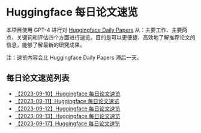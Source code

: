 # Huggingface 每日论文速览

本项目使用 GPT-4 进行对 [Huggingface Daily Papers](https://huggingface.co/papers) 从：主要工作、主要两点、关键词和评估四个方面进行速览。目的是可以更便捷、高效地了解推荐论文的信息，能够了解最新的研究成果。

注：速览内容会比 Huggingface Daily Papers 滞后一天。

## 每日论文速览列表

- [【2023-09-10】Huggingface 每日论文速览](./20230910-hf-daily-papers.md)
- [【2023-09-11】Huggingface 每日论文速览](./20230911-hf-daily-papers.md)
- [【2023-09-12】Huggingface 每日论文速览](./20230912-hf-daily-papers.md)
- [【2023-09-13】Huggingface 每日论文速览](./20230913-hf-daily-papers.md)
- [【2023-09-17】Huggingface 每日论文速览](./20230917-hf-daily-papers.md)